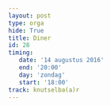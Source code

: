 ```yaml
---
layout: post
type: orga
hide: True
title: Diner
id: 28
timing: 
   date: '14 augustus 2016'
   end: '20:00'
   day: 'zondag'
   start: '18:00'
track: knutselba(a)r
---
```

